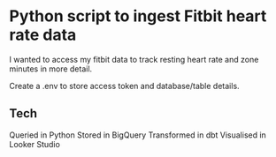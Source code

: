 # Python script to ingest Fitbit heart rate data

I wanted to access my fitbit data to track resting heart rate and zone minutes in more detail.

Create a .env to store access token and database/table details.

## Tech

Queried in Python 
Stored in BigQuery
Transformed in dbt 
Visualised in Looker Studio